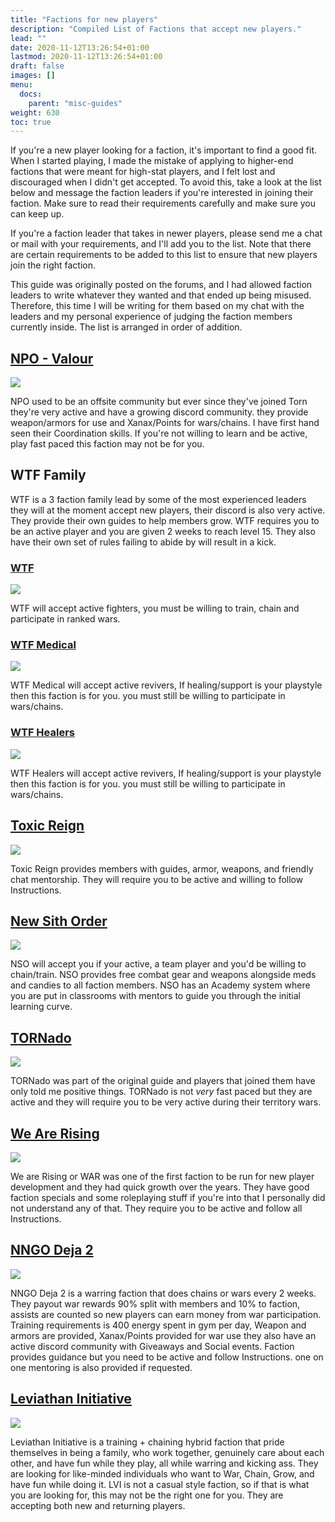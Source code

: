 ```yaml
---
title: "Factions for new players"
description: "Compiled List of Factions that accept new players."
lead: ""
date: 2020-11-12T13:26:54+01:00
lastmod: 2020-11-12T13:26:54+01:00
draft: false
images: []
menu:
  docs:
    parent: "misc-guides"
weight: 630
toc: true
---
```


If you're a new player looking for a faction, it's important to find a good fit. When I started playing, I made the mistake of applying to higher-end factions that were meant for high-stat players, and I felt lost and discouraged when I didn't get accepted. To avoid this, take a look at the list below and message the faction leaders if you're interested in joining their faction. Make sure to read their requirements carefully and make sure you can keep up.

If you're a faction leader that takes in newer players, please send me a chat or mail with your requirements, and I'll add you to the list. Note that there are certain requirements to be added to this list to ensure that new players join the right faction.

This guide was originally posted on the forums, and I had allowed faction leaders to write whatever they wanted and that ended up being misused. Therefore, this time I will be writing for them based on my chat with the leaders and my personal experience of judging the faction members currently inside. The list is arranged in order of addition.

## [NPO - Valour](https://www.torn.com/factions.php?step=profile&ID=14052#/)

![](https://factionimages.torn.com/00b094a5-9b59-406d-925b-ebc0d73e1ffe-26885.png)

NPO used to be an offsite community but ever since they've joined Torn they're very active and have a growing discord community. they provide weapon/armors for use and Xanax/Points for wars/chains. I have first hand seen their Coordination skills. If you're not willing to learn and be active, play fast paced this faction may not be for you.

## WTF Family

WTF is a 3 faction family lead by some of the most experienced leaders they will at the moment accept new players, their discord is also very active. They provide their own guides to help members grow. WTF requires you to be an active player and you are given 2 weeks to reach level 15. They also have their own set of rules failing to abide by will result in a kick.

### [WTF](https://www.torn.com/factions.php?step=profile&userID=2506611#/)

![](https://factionimages.torn.com/05c2d155-532b-40a4-2506611.png)

WTF will accept active fighters, you must be willing to train, chain and participate in ranked wars.

### [WTF Medical](https://www.torn.com/factions.php?step=profile&ID=29865#/)

![](https://factionimages.torn.com/6801e65f-a8be-11ce-52055.png)

WTF Medical will accept active revivers, If healing/support is your playstyle then this faction is for you. you must still be willing to participate in wars/chains.

### [WTF Healers](https://www.torn.com/factions.php?step=profile&ID=12863#/)

![](https://factionimages.torn.com/6c18664c-4df8-e3a3-553318.png)

WTF Healers will accept active revivers, If healing/support is your playstyle then this faction is for you. you must still be willing to participate in wars/chains.

## [Toxic Reign](https://www.torn.com/factions.php?step=profile&ID=40624)

![](https://factionimages.torn.com/a6d89f38-1297-7b25-2034675.gif)

Toxic Reign provides members with guides, armor, weapons, and friendly chat mentorship. They will require you to be active and willing to follow Instructions.

## [New Sith Order](https://www.torn.com/factions.php?step=profile&ID=12894#/)

![](https://factionimages.torn.com/dfbdfad0-b79b-c4ad-2691036.png)

NSO will accept you if your active, a team player and you'd be willing to chain/train. NSO provides free combat gear and weapons alongside meds and candies to all faction members. NSO has an Academy system where you are put in classrooms with mentors to guide you through the initial learning curve.

## [TORNado](https://www.torn.com/factions.php?step=profile&userID=666860#/)

![](https://factionimages.torn.com/caa63440-52ff-d88f-666860.png)

TORNado was part of the original guide and players that joined them have only told me positive things. TORNado is not _very_ fast paced but they are active and they will require you to be very active during their territory wars.

## [We Are Rising ](https://www.torn.com/factions.php?step=profile&ID=15046#/)

![](https://factionimages.torn.com/b24cacf0-dc5a-2809-612696.png)

We are Rising or WAR was one of the first faction to be run for new player development and they had quick growth over the years. They have good faction specials and some roleplaying stuff if you're into that I personally did not understand any of that. They require you to be active and follow all Instructions.

## [NNGO Deja 2](https://www.torn.com/factions.php?step=profile&ID=9689/)

![](https://factionimages.torn.com/25e4cc45-88a6-7254-2640127.gif)

NNGO Deja 2 is a warring faction that does chains or wars every 2 weeks. They payout war rewards 90% split with members and 10% to faction, assists are counted so new players can earn money from war participation. Training requirements is 400 energy spent in gym per day, Weapon and armors are provided, Xanax/Points provided for war use they also have an active discord community with Giveaways and Social events. Faction provides guidance but you need to be active and follow Instructions. one on one mentoring is also provided if requested.

## [Leviathan Initiative](https://www.torn.com/factions.php?step=profile&ID=8606)

![](https://factionimages.torn.com/acdc954e-1dec-6306-2696321.png)

Leviathan Initiative is a training + chaining hybrid faction that pride themselves in being a family, who work together, genuinely care about each other, and have fun while they play, all while warring and kicking ass. They are looking for like-minded individuals who want to War, Chain, Grow, and have fun while doing it. LVI is not a casual style faction, so if that is what you are looking for, this may not be the right one for you. They are accepting both new and returning players.
